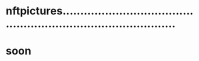 # nftpictures.....................................................................................
# soon
